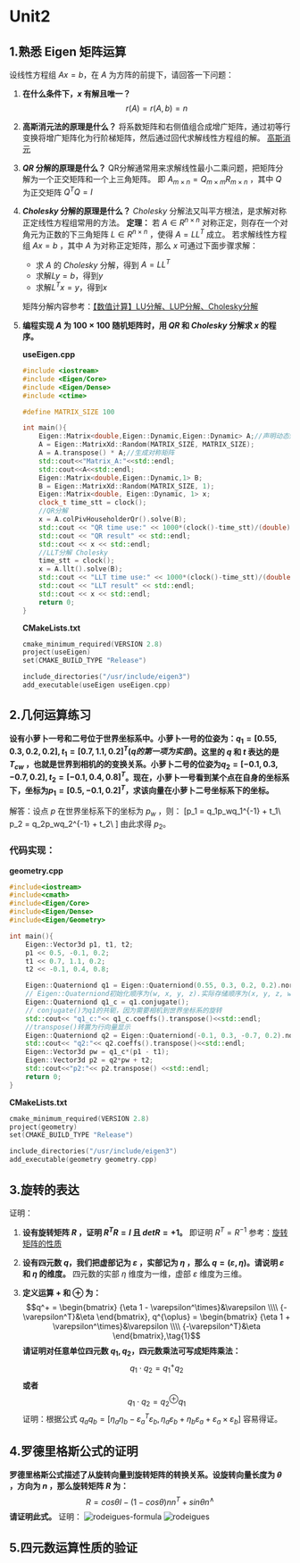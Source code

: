 # Unit2

## 1.熟悉 Eigen 矩阵运算
设线性方程组 $Ax = b$，在 $A$ 为方阵的前提下，请回答一下问题：

1. **在什么条件下，$x$ 有解且唯一？**
$$r(A) = r(A,b) = n$$

2. **高斯消元法的原理是什么？**
将系数矩阵和右侧值组合成增广矩阵，通过初等行变换将增广矩阵化为行阶梯矩阵，然后通过回代求解线性方程组的解。
[高斯消元](https://blog.csdn.net/pengwill97/article/details/77200372)

3. **$QR$ 分解的原理是什么？**
QR分解通常用来求解线性最小二乘问题，把矩阵分解为一个正交矩阵和一个上三角矩阵。
即 $A_{m\times n} = Q_{m\times m}R_{m\times n}$ ，其中 $Q$ 为正交矩阵 $Q^TQ = I$
4. **$Cholesky$ 分解的原理是什么？**
$Cholesky$ 分解法又叫平方根法，是求解对称正定线性方程组常用的方法。
**定理：** 若 $A\in R^{n\times n}$ 对称正定，则存在一个对角元为正数的下三角矩阵 $L\in R^{n\times n}$ ，使得 $A = LL^T$ 成立。
若求解线性方程组 $Ax = b$ ，其中 $A$ 为对称正定矩阵，那么 $x$ 可通过下面步骤求解：
   - 求 $A$ 的 $Cholesky$ 分解，得到 $A=LL^T$
   - 求解$Ly=b$，得到$y$
   - 求解$L^Tx=y$，得到$x$

    矩阵分解内容参考：[【数值计算】LU分解、LUP分解、Cholesky分解](https://zhuanlan.zhihu.com/p/84210687)

5. **编程实现 $A$ 为 $100\times 100$ 随机矩阵时，用 $QR$ 和 $Cholesky$ 分解求 $x$ 的程序。**
   
    **useEigen.cpp**
    ```cpp
    #include <iostream>
    #include <Eigen/Core>
    #include <Eigen/Dense>
    #include <ctime>

    #define MATRIX_SIZE 100

    int main(){
        Eigen::Matrix<double,Eigen::Dynamic,Eigen::Dynamic> A;//声明动态矩阵A
        A = Eigen::MatrixXd::Random(MATRIX_SIZE, MATRIX_SIZE);
        A = A.transpose() * A;//生成对称矩阵
        std::cout<<"Matrix_A:"<<std::endl;
        std::cout<<A<<std::endl;
        Eigen::Matrix<double,Eigen::Dynamic,1> B;
        B = Eigen::MatrixXd::Random(MATRIX_SIZE, 1);
        Eigen::Matrix<double, Eigen::Dynamic, 1> x;
        clock_t time_stt = clock();
        //QR分解
        x = A.colPivHouseholderQr().solve(B);
        std::cout << "QR time use:" << 1000*(clock()-time_stt)/(double) CLOCKS_PER_SEC << "ms" << std::endl;
        std::cout << "QR result" << std::endl;
        std::cout << x << std::endl;
        //LLT分解 Cholesky
        time_stt = clock();
        x = A.llt().solve(B);
        std::cout << "LLT time use:" << 1000*(clock()-time_stt)/(double) CLOCKS_PER_SEC << "ms" << std::endl;
        std::cout << "LLT result" << std::endl;
        std::cout << x << std::endl;
        return 0;
    }
    ```
    **CMakeLists.txt**
    ```cpp
    cmake_minimum_required(VERSION 2.8)
    project(useEigen)
    set(CMAKE_BUILD_TYPE "Release")
 
    include_directories("/usr/include/eigen3")
    add_executable(useEigen useEigen.cpp)
    ```
## 2.几何运算练习
**设有小萝卜一号和二号位于世界坐标系中。小萝卜一号的位姿为：$q_1 = [0.55,0.3,0.2,0.2], t_1 = [0.7,1.1,0.2]^T (q的第一项为实部)$。这里的 $q$ 和 $t$ 表达的是 $T_{cw}$ ，也就是世界到相机的的变换关系。小萝卜二号的位姿为$q_2 = [-0.1,0.3,-0.7,0.2],t_2 = [-0.1,0.4,0.8]^T$。现在，小萝卜一号看到某个点在自身的坐标系下，坐标为$p_1 = [0.5,-0.1,0.2]^T$，求该向量在小萝卜二号坐标系下的坐标。**

解答：设点 $p$ 在世界坐标系下的坐标为 $p_w$ ，则：
\[p_1 = q_1p_wq_1^{-1} + t_1\\ p_2 = q_2p_wq_2^{-1} + t_2\\ \]
由此求得 $p_2$。
### 代码实现：

**geometry.cpp**
```cpp
#include<iostream>
#include<cmath>
#include<Eigen/Core>
#include<Eigen/Dense>
#include<Eigen/Geometry>

int main(){
    Eigen::Vector3d p1, t1, t2;
    p1 << 0.5, -0.1, 0.2;
    t1 << 0.7, 1.1, 0.2;
    t2 << -0.1, 0.4, 0.8;

    Eigen::Quaterniond q1 = Eigen::Quaterniond(0.55, 0.3, 0.2, 0.2).normalized();
    // Eigen::Quaterniond初始化顺序为(w, x, y, z).实际存储顺序为(x, y, z, w)
    Eigen::Quaterniond q1_c = q1.conjugate();
    // conjugate()为q1的共轭，因为需要相机到世界坐标系的旋转
    std::cout<< "q1_c:"<< q1_c.coeffs().transpose()<<std::endl;
    //transpose()转置为行向量显示
    Eigen::Quaterniond q2 = Eigen::Quaterniond(-0.1, 0.3, -0.7, 0.2).normalized();
    std::cout<< "q2:"<< q2.coeffs().transpose()<<std::endl;
    Eigen::Vector3d pw = q1_c*(p1 - t1);
    Eigen::Vector3d p2 = q2*pw + t2;
    std::cout<<"p2:"<< p2.transpose() <<std::endl;
    return 0;
}
```
**CMakeLists.txt**
```cpp
cmake_minimum_required(VERSION 2.8)
project(geometry)
set(CMAKE_BUILD_TYPE "Release")

include_directories("/usr/include/eigen3")
add_executable(geometry geometry.cpp)
```
## 3.旋转的表达
证明：
1. **设有旋转矩阵 $R$ ，证明 $R^TR = I$ 且 $detR = +1$。**
   即证明 $R^T = R^{-1}$
   参考：[旋转矩阵的性质](https://www.cnblogs.com/caster99/p/4703033.html)
2. **设有四元数 $q$，我们把虚部记为 $\varepsilon$ ，实部记为 $\eta$ ，那么 $q = (\varepsilon,\eta)$。请说明 $\varepsilon$ 和 $\eta$ 的维度。**
   四元数的实部 $\eta$ 维度为一维，虚部 $\varepsilon$ 维度为三维。

3. **定义运算 $+$ 和 $\oplus$ 为：**
   $$q^+ = \begin{bmatrix} {\eta 1 - \varepsilon^\times}&\varepsilon \\\\ {-\varepsilon^T}&\eta \end{bmatrix}, q^{\oplus} = \begin{bmatrix} {\eta 1 + \varepsilon^\times}&\varepsilon \\\\ {-\varepsilon^T}&\eta \end{bmatrix},\tag{1}$$
   **请证明对任意单位四元数 $q_1,q_2$，四元数乘法可写成矩阵乘法：**
   $$q_1\cdot q_2 = q^+_1q_2 \tag{2}$$
   **或者**
   $$q_1\cdot q_2 = q_2^{\oplus} q_1 \tag{3}$$
   证明：根据公式 $q_aq_b = [\eta_a\eta_b - \varepsilon_a^T\varepsilon_b, \eta_a\varepsilon_b + \eta_b\varepsilon_a + \varepsilon_a \times \varepsilon_b]$ 容易得证。
## 4.罗德里格斯公式的证明
**罗德里格斯公式描述了从旋转向量到旋转矩阵的转换关系。设旋转向量长度为 $\theta$ ，方向为 $n$ ，那么旋转矩阵 $R$ 为：**
$$R = cos{\theta I} - (1 - cos\theta)nn^T + sin{\theta n^\wedge}\tag{4}$$
**请证明此式。**
证明：
![rodeigues-formula](/images/Rodeigues-formula.png)
![rodeigues](/images/Rodrigues.png)

## 5.四元数运算性质的验证
